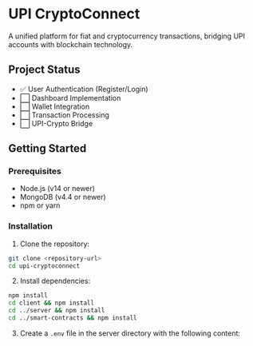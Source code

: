 # UPI CryptoConnect

A unified platform for fiat and cryptocurrency transactions, bridging UPI accounts with blockchain technology.

## Project Status

- ✅ User Authentication (Register/Login)
- ⬜️ Dashboard Implementation
- ⬜️ Wallet Integration
- ⬜️ Transaction Processing
- ⬜️ UPI-Crypto Bridge

## Getting Started

### Prerequisites

- Node.js (v14 or newer)
- MongoDB (v4.4 or newer)
- npm or yarn

### Installation

1. Clone the repository:
```bash
git clone <repository-url>
cd upi-cryptoconnect
```

2. Install dependencies:
```bash
npm install
cd client && npm install
cd ../server && npm install
cd ../smart-contracts && npm install
```

3. Create a `.env` file in the server directory with the following content: